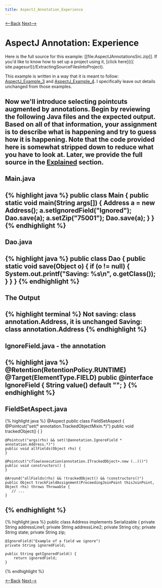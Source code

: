```yaml
---
title: AspectJ_Annotation_Experience
---
```

[<--Back]({{site.pagesurl}}/AspectJ_Annotation_Start) [Next-->]({{site.pagesurl}}/AspectJ_Annotation_Observation)

# AspectJ Annotation: Experience
Here is the full source for this example: [[file:AspectJAnnotationsSrc.zip]]. If you'd like to know how to set up a project using it, [click here]({{ site.pagesurl}}/ExtractingSourceFilesIntoProject).

This example is written in a way that it is meant to follow: [AspectJ_Example_3]({{site.pagesurl}}/AspectJ_Example_3) and [AspectJ_Example_4]({{site.pagesurl}}/AspectJ_Example_4). I specifically leave out details unchanged from those examples.

Now we'll introduce selecting pointcuts augmented by annotations. Begin by reviewing the following Java files and the expected output. Based on all of that information, your assignment is to describe what is happening and try to guess how it is happening. Note that the code provided here is somewhat stripped down to reduce what you have to look at. Later, we provide the full source in the [Explained]({{site.pagesurl}}/AspectJ_Annotation_Explained) section.
----
## Main.java
{% highlight java %}
public class Main {
    public static void main(String args[]) {
        Address a = new Address();
        a.setIgnoredField("Ignored");
        Dao.save(a);
        a.setZip("75001");
        Dao.save(a);
    }
}
{% endhighlight %}
----
## Dao.java
{% highlight java %}
public class Dao {
    public static void save(Object o) {
        if (o != null) {
            System.out.printf("Saving: %s\n", o.getClass());
        }
    }
}
{% endhighlight %}
----
## The Output
{% highlight terminal %}
Not saving: class annotation.Address, it is unchanged
Saving: class annotation.Address
{% endhighlight %}
----
## IgnoreField.java - the annotation
{% highlight java %}
@Retention(RetentionPolicy.RUNTIME)
@Target(ElementType.FIELD)
public @interface IgnoreField {
    String value() default "";
}
{% endhighlight %}
----
## FieldSetAspect.java
{% highlight java %}
@Aspect
public class FieldSetAspect {
    @Pointcut("set(* annotation.TrackedObjectMixin.*)")
    public void trackedObject() {
    }

    @Pointcut("args(rhs) && set(!@annotation.IgnoreField * annotation.Address.*)")
    public void allFields(Object rhs) {
    }

    @Pointcut("cflow(execution(annotation.ITrackedObject+.new (..)))")
    public void constructors() {
    }

    @Around("allFields(rhs) && !trackedObject() && !constructors()")
    public Object trackFieldAssignment(ProceedingJoinPoint thisJoinPoint, Object rhs) throws Throwable {
       // ...
    }
{% endhighlight %}
----
{% highlight java %}
public class Address implements Serializable {
    private String addressLine1;
    private String addressLine2;
    private String city;
    private String state;
    private String zip;

    @IgnoreField("Example of a field we ignore")
    private String ignoredField;

    public String getIgnoredField() {
        return ignoredField;
    }
{% endhighlight %}

[<--Back]({{site.pagesurl}}/AspectJ_Annotation_Start) [Next-->]({{site.pagesurl}}/AspectJ_Annotation_Observation)

